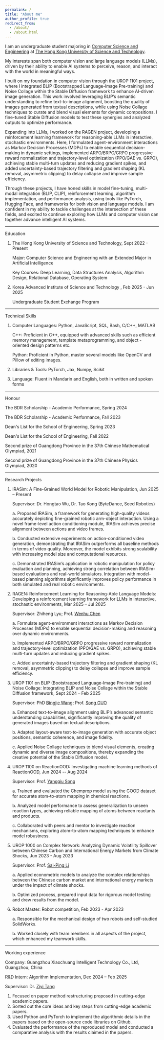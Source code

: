 ```yaml
---
permalink: /
title: "About me"
author_profile: true
redirect_from: 
  - /about/
  - /about.html
---
```


I am an undergraduate student majoring in [Computer Science and Engineering](https://cse.hkust.edu.hk/) at [The Hong Kong University of Science and Technology](https://www.hkust.edu.hk/).

My interests span both computer vision and large language models (LLMs), driven by their ability to enable AI systems to perceive, reason, and interact with the world in meaningful ways.

I built on my foundation in computer vision through the UROP 1101 project, where I integrated BLIP (Bootstrapped Language-Image Pre-training) and Noise Collage within the Stable Diffusion framework to enhance AI-driven image generation. This work involved leveraging BLIP’s semantic understanding to refine text-to-image alignment, boosting the quality of images generated from textual descriptions, while using Noise Collage techniques to curate and blend visual elements for dynamic compositions. I fine-tuned Stable Diffusion models to test these synergies and analyzed outputs to optimize performance.

Expanding into LLMs, I worked on the RAGEN project, developing a reinforcement learning framework for reasoning-able LLMs in interactive, stochastic environments. Here, I formulated agent-environment interactions as Markov Decision Processes (MDPs) to enable sequential decision-making in dynamic settings, implemented ARPO/BRPO/GRPO progressive reward normalization and trajectory-level optimization (PPO/GAE vs. GRPO), achieving stable multi-turn updates and reducing gradient spikes, and added uncertainty-based trajectory filtering and gradient shaping (KL removal, asymmetric clipping) to delay collapse and improve sample efficiency.

Through these projects, I have honed skills in model fine-tuning, multi-modal integration (BLIP, CLIP), reinforcement learning, algorithm implementation, and performance analysis, using tools like PyTorch, Hugging Face, and frameworks for both vision and language models. I am confident in my ability to tackle challenges at the intersection of these fields, and excited to continue exploring how LLMs and computer vision can together advance intelligent AI systems.

------
Education

1. The Hong Kong University of Science and Technology,   Sept 2022 - Present

   Major: Computer Science and Engineering with an Extended Major in Artificial Intelligence

   Key Courses: Deep Learning, Data Structures Analysis, Algorithm Design, Relational Database, Operating System

2. Korea Advanced Institute of Science and Technology ,   Feb 2025 - Jun 2025

   Undergraduate Student Exchange Program

------
Technical Skills

1. Computer Languages: Python, JavaScript, SQL, Bash, C/C++, MATLAB

   C++: Proficient in C++, equipped with advanced skills such as efficient memory management, template metaprogramming, and object - oriented design patterns etc.

   Python: Proficient in Python, master several models like OpenCV and Pillow of editing images.
   
3. Libraries & Tools: PyTorch, Jax, Numpy, Scikit
4. Language: Fluent in Mandarin and English, both in written and spoken forms

------
Honour

The BDR Scholarship - Academic Performance, Spring 2024

The BDR Scholarship - Academic Performance, Fall 2023

Dean's List for the School of Engineering, Spring 2023

Dean's List for the School of Engineering, Fall 2022

Second prize of Guangdong Province in the 37th Chinese Mathematical Olympiad, 2021

Second prize of Guangdong Province in the 37th Chinese Physics Olympiad, 2020

------
Research Projects

1. IRASim: A Fine-Grained World Model for Robotic Manipulation, Jun 2025 – Present

   Supervisor: Dr. Hongtao Wu, Dr. Tao Kong (ByteDance, Seed Robotics) 

   a. Proposed IRASim, a framework for generating high-quality videos accurately depicting fine-grained robotic arm-object interaction. Using a novel frame-level action conditioning module, IRASim achieves precise alignment between actions and video frames.

   b. Conducted extensive experiments on action-conditioned video generation, demonstrating that IRASim outperforms all baseline methods in terms of video quality. Moreover, the model exhibits strong scalability with increasing model size and computational resources.

   c. Demonstrated IRASim’s application in robotic manipulation for policy evaluation and planning, achieving strong correlation between IRASim-based evaluations and real-world simulators. Integration with model-based planning algorithms significantly improves policy performance in both simulated and real robotic environments.

2. RAGEN: Reinforcement Learning for Reasoning-Able Language Models: Developing a reinforcement learning framework for LLMs in interactive, stochastic environments, Mar 2025 – Jul 2025

   Supervisor: Zhiheng Lyu; Prof. [Wenhu Chen](https://wenhuchen.github.io/)

   a. Formulate agent-environment interactions as Markov Decision Processes (MDPs) to enable sequential decision-making and reasoning over dynamic environments.

   b. Implemented ARPO/BRPO/GRPO progressive reward normalization and trajectory-level optimization (PPO/GAE vs. GRPO), achieving stable multi-turn updates and reducing gradient spikes.

   c. Added uncertainty-based trajectory filtering and gradient shaping (KL removal, asymmetric clipping) to delay collapse and improve sample efficiency.
      
3. UROP 1101 on BLIP (Bootstrapped Language-Image Pre-training) and Noise Collage: Integrating BLIP and Noise Collage within the Stable Diffusion framework, Sept 2024 – Feb 2025
   
   Supervisor: PhD [Bingjie Wang](https://hkpeilab.github.io/people/bingjie-wang/); Prof. [Song GUO](https://seng.hkust.edu.hk/about/people/faculty/song-guo)

   a. Enhanced text-to-image alignment using BLIP’s advanced semantic understanding capabilities, significantly improving the quality of generated images based on textual descriptions.

   b. Adapted layout-aware text-to-image generation with accurate object positions, semantic coherence, and image fidelity.

   c. Applied Noise Collage techniques to blend visual elements, creating dynamic and diverse image compositions, thereby expanding the creative potential of the Stable Diffusion model.
      
5. UROP 1100 on ReactionOOD: Investigating machine learning methods of ReactionOOD, Jun 2024 -- Aug 2024
      
   Supervisor: Prof. [Yangqiu Song](https://www.cse.ust.hk/~yqsong/)

   a. Trained and evaluated the Chemprop model using the GOOD dataset for accurate atom-to-atom mapping in chemical reactions.

   b. Analyzed model performance to assess generalization to unseen reaction types, achieving reliable mapping of atoms between reactants and products.

   c. Collaborated with peers and mentor to investigate reaction mechanisms, exploring atom-to-atom mapping techniques to enhance model robustness.
      
7. UROP 1000 on Complex Network: Analyzing Dynamic Volatility Spillover between Chinese Carbon and International Energy Markets from Climate Shocks, Jun 2023 - Aug 2023
      
   Supervisor: Prof. [Sai-Ping Li](https://physics.hkust.edu.hk/people/li-sai-ping-lishibing)

   a. Applied econometric models to analyze the complex relationships between the Chinese carbon market and international energy markets under the impact of climate shocks.

   b. Optimized process, prepared input data for rigorous model testing and drew results from the model.

9. Robot Master: Robot competition, Feb 2023 - Apr 2023

   a. Responsible for the mechanical design of two robots and self-studied SolidWorks.

   b. Worked closely with team members in all aspects of the project, which enhanced my teamwork skills.

------
Working experience

Company: Guangzhou Xiaochuang Intelligent Technology Co., Ltd, Guangzhou, China

R&D Intern: Algorithm Implementation, Dec 2024 – Feb 2025

Supervisor: Dr. [Ziyi Tang](https://openreview.net/profile?id=~Ziyi_Tang1)

1. Focused on paper method restructuring proposed in cutting-edge academic papers.
2. Sorted out the core ideas and key steps from cutting-edge academic papers.
3. Used Python and PyTorch to implement the algorithmic details in the papers based on the open-source code libraries on Github.
4. Evaluated the performance of the reproduced model and conducted a comparative analysis with the results claimed in the papers.

